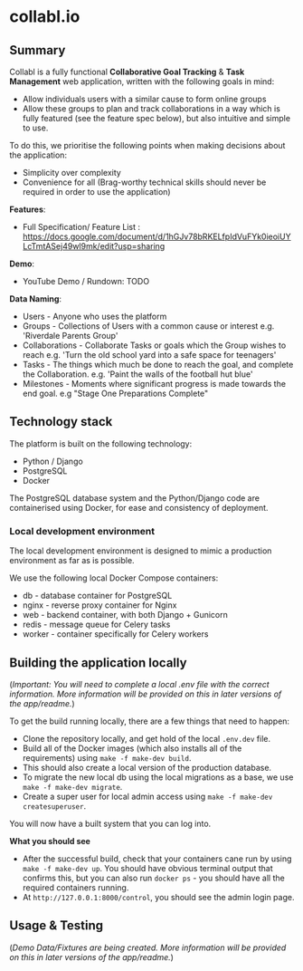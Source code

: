 # collabl.io

## Summary

Collabl is a fully functional  **Collaborative Goal Tracking** & **Task Management** web application, written with the following goals in mind:

* Allow individuals users with a similar cause to form online groups
* Allow these groups to plan and track collaborations in a way which is fully featured (see the feature spec below), but also intuitive and simple to use.

To do this, we prioritise the following points when making decisions about the application:

* Simplicity over complexity
* Convenience for all (Brag-worthy technical skills should never be required in order to use the application)

**Features**:

* Full Specification/ Feature List : https://docs.google.com/document/d/1hGJv78bRKELfpIdVuFYk0ieoiUYLcTmtASej49wl9mk/edit?usp=sharing

**Demo**:

* YouTube Demo / Rundown: TODO

**Data Naming**:

* Users - Anyone who uses the platform
* Groups - Collections of Users with a common cause or interest e.g. 'Riverdale Parents Group'
* Collaborations - Collaborate Tasks or goals which the Group wishes to reach e.g. 'Turn the old school yard into a safe space for teenagers'
* Tasks - The things which much be done to reach the goal, and complete the Collaboration. e.g. 'Paint the walls of the football hut blue' 
* Milestones - Moments where significant progress is made towards the end goal. e.g "Stage One Preparations Complete"

## Technology stack

The platform is built on the following technology:
* Python / Django
* PostgreSQL
* Docker

The PostgreSQL database system and the Python/Django code are containerised using Docker, for ease and consistency of deployment.


### Local development environment

The local development environment is designed to mimic a production
environment as far as is possible. 

We use the following local Docker Compose containers:

* db - database container for PostgreSQL
* nginx - reverse proxy container for Nginx
* web - backend container, with both Django + Gunicorn
* redis - message queue for Celery tasks
* worker - container specifically for Celery workers

## Building the application locally

(_Important: You will need to complete a local .env file with the correct information. More information will be provided on this in later versions of the app/readme._)

To get the build running locally, there are a few things that need to happen:

* Clone the repository locally, and get hold of the local `.env.dev` file.
* Build all of the Docker images (which also installs all of the requirements)
  using `make -f make-dev build`.
* This should also create a local version of the production database.
* To migrate the new local db using the local migrations as a base, we
  use `make -f make-dev migrate`.
* Create a super user for local admin access using `make -f make-dev createsuperuser`.

You will now have a built system that you can log into.

__What you should see__

- After the successful build, check that your containers cane run by using `make -f make-dev up`.
  You should have obvious terminal output that confirms this, but you can also run
  `docker ps` - you should have all the required containers running.
- At `http://127.0.0.1:8000/control`, you should see the admin login page.

## Usage & Testing

(_Demo Data/Fixtures are being created. More information will be provided on this in later versions of the app/readme._)

